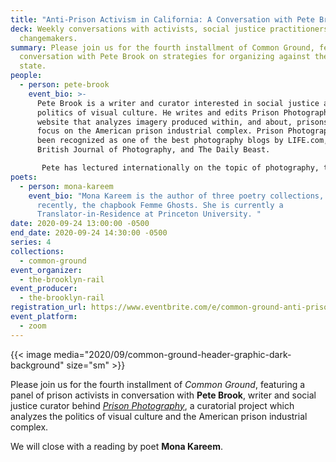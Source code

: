 ```yaml
---
title: "Anti-Prison Activism in California: A Conversation with Pete Brook"
deck: Weekly conversations with activists, social justice practitioners, and
  changemakers.
summary: Please join us for the fourth installment of Common Ground, featuring a
  conversation with Pete Brook on strategies for organizing against the carceral
  state.
people:
  - person: pete-brook
    event_bio: >-
      Pete Brook is a writer and curator interested in social justice and the
      politics of visual culture. He writes and edits Prison Photography, a
      website that analyzes imagery produced within, and about, prisons, with a
      focus on the American prison industrial complex. Prison Photography has
      been recognized as one of the best photography blogs by LIFE.com, The
      British Journal of Photography, and The Daily Beast.

       Pete has lectured internationally on the topic of photography, taught art in prisons, volunteered with Books To Prisoners and served as a board member with University Beyond Bars, a prison college education non-profit. His work has been featured by The New York Times, The British Journal of Photography, Kickstarter, Featureshoot, Seattle Weekly, and Dvafoto. He has curated multiple shows including, Non Sufficient Funds, Vermillion Gallery, Seattle, WA (Apr 2010); Cruel and Unusual, Noorderlicht Gallery, Holland (Feb-Apr 2012) which later traveled to Amsterdam, New York, Sydney and Ireland; The Depository Of Unwanted Photographs, Photoville, New York (Sept. 2013); Seen But Not Heard, Kulturni Centar Belgrada, Belgrade, Serbia (Dec, 2013); and Status Update, Catchlight/SOMArts (Nov, 2015). Pete is an editor and writer for Vantage and lives in San Francisco, CA..
poets:
  - person: mona-kareem
    event_bio: "Mona Kareem is the author of three poetry collections, and most
      recently, the chapbook Femme Ghosts. She is currently a
      Translator-in-Residence at Princeton University. "
date: 2020-09-24 13:00:00 -0500
end_date: 2020-09-24 14:30:00 -0500
series: 4
collections:
  - common-ground
event_organizer:
  - the-brooklyn-rail
event_producer:
  - the-brooklyn-rail
registration_url: https://www.eventbrite.com/e/common-ground-anti-prison-activism-in-california-tickets-121784806635
event_platform:
  - zoom
---
```

{{< image media="2020/09/common-ground-header-graphic-dark-background" size="sm" >}}

Please join us for the fourth installment of *Common Ground*, featuring a panel of prison activists in conversation with **Pete Brook**, writer and social justice curator behind *[Prison Photography](https://prisonphotography.org/)*, a curatorial project which analyzes the politics of visual culture and the American prison industrial complex.

We will close with a reading by poet **Mona Kareem**.